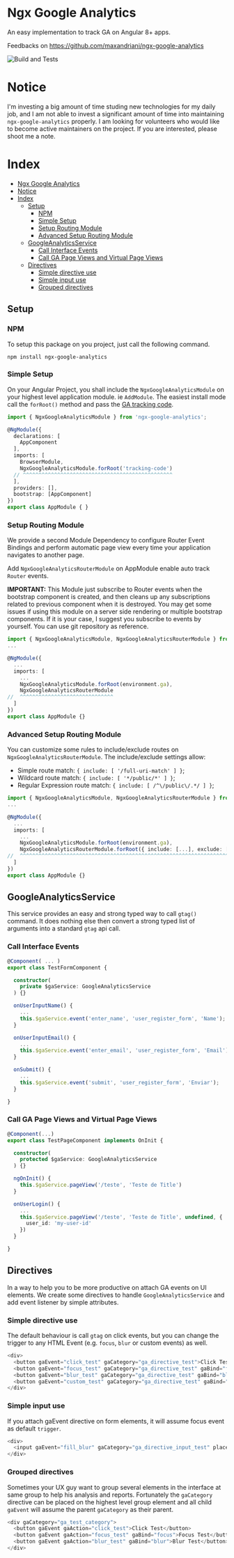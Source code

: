 # Ngx Google Analytics

An easy implementation to track GA on Angular 8+ apps.

Feedbacks on https://github.com/maxandriani/ngx-google-analytics

![Build and Tests](https://github.com/maxandriani/ngx-google-analytics/workflows/Build%20and%20Tests/badge.svg)

# Notice

I'm investing a big amount of time studing new technologies for my daily job, and I am not able to invest a significant amount of time into maintaining `ngx-google-analytics` properly. I am looking for volunteers who would like to become active maintainers on the project. If you are interested, please shoot me a note.

# Index

- [Ngx Google Analytics](#ngx-google-analytics)
- [Notice](#notice)
- [Index](#index)
	- [Setup](#setup)
		- [NPM](#npm)
		- [Simple Setup](#simple-setup)
		- [Setup Routing Module](#setup-routing-module)
		- [Advanced Setup Routing Module](#advanced-setup-routing-module)
	- [GoogleAnalyticsService](#googleanalyticsservice)
		- [Call Interface Events](#call-interface-events)
		- [Call GA Page Views and Virtual Page Views](#call-ga-page-views-and-virtual-page-views)
	- [Directives](#directives)
		- [Simple directive use](#simple-directive-use)
		- [Simple input use](#simple-input-use)
		- [Grouped directives](#grouped-directives)

## Setup

### NPM

To setup this package on you project, just call the following command.

```
npm install ngx-google-analytics
```

### Simple Setup

On your Angular Project, you shall include the `NgxGoogleAnalyticsModule` on your highest level application module. ie `AddModule`. The easiest install mode call the `forRoot()` method and pass the [GA tracking code](https://support.google.com/tagmanager/answer/12326985).

```ts
import { NgxGoogleAnalyticsModule } from 'ngx-google-analytics';

@NgModule({
  declarations: [
    AppComponent
  ],
  imports: [
    BrowserModule,
    NgxGoogleAnalyticsModule.forRoot('tracking-code')
  // ^^^^^^^^^^^^^^^^^^^^^^^^^^^^^^^^^^^^^^^^^^^^^^^^
  ],
  providers: [],
  bootstrap: [AppComponent]
})
export class AppModule { }
```

### Setup Routing Module

We provide a second Module Dependency to configure Router Event Bindings and perform automatic page view every time your application navigates to another page.

Add ```NgxGoogleAnalyticsRouterModule``` on AppModule enable auto track `Router` events.

**IMPORTANT:** This Module just subscribe to Router events when the bootstrap component is created, and then cleans up any subscriptions related to previous component when it is destroyed. You may get some issues if using this module on a server side rendering or multiple bootstrap components. If it is your case, I suggest you subscribe to events by yourself. You can use git repository as reference.

```ts
import { NgxGoogleAnalyticsModule, NgxGoogleAnalyticsRouterModule } from 'ngx-google-analytics';
...

@NgModule({
  ...
  imports: [
    ...
    NgxGoogleAnalyticsModule.forRoot(environment.ga),
    NgxGoogleAnalyticsRouterModule
//  ^^^^^^^^^^^^^^^^^^^^^^^^^^^^^^
  ]
})
export class AppModule {}
```

### Advanced Setup Routing Module

You can customize some rules to include/exclude routes on `NgxGoogleAnalyticsRouterModule`. The include/exclude settings allow:

* Simple route match: `{ include: [ '/full-uri-match' ] }`;
* Wildcard route match: `{ include: [ '*/public/*' ] }`;
* Regular Expression route match: `{ include: [ /^\/public\/.*/ ] }`;

```ts
import { NgxGoogleAnalyticsModule, NgxGoogleAnalyticsRouterModule } from 'ngx-google-analytics';
...

@NgModule({
  ...
  imports: [
    ...
    NgxGoogleAnalyticsModule.forRoot(environment.ga),
    NgxGoogleAnalyticsRouterModule.forRoot({ include: [...], exclude: [...] })
//  ^^^^^^^^^^^^^^^^^^^^^^^^^^^^^^^^^^^^^^^^^^^^^^^^^^^^^^^^^^^^^^^^^^^^^^^^^^
  ]
})
export class AppModule {}
```


## GoogleAnalyticsService

This service provides an easy and strong typed way to call `gtag()` command. It does nothing else then convert a strong typed list of arguments into a standard `gtag` api call.

### Call Interface Events

```ts
@Component( ... )
export class TestFormComponent {

  constructor(
    private $gaService: GoogleAnalyticsService
  ) {}

  onUserInputName() {
    ...
    this.$gaService.event('enter_name', 'user_register_form', 'Name');
  }

  onUserInputEmail() {
    ...
    this.$gaService.event('enter_email', 'user_register_form', 'Email');
  }

  onSubmit() {
    ...
    this.$gaService.event('submit', 'user_register_form', 'Enviar');
  }

}
```

### Call GA Page Views and Virtual Page Views

```ts
@Component(...)
export class TestPageComponent implements OnInit {

  constructor(
    protected $gaService: GoogleAnalyticsService
  ) {}

  ngOnInit() {
    this.$gaService.pageView('/teste', 'Teste de Title')
  }

  onUserLogin() {
    ...
    this.$gaService.pageView('/teste', 'Teste de Title', undefined, {
      user_id: 'my-user-id'
    })
  }

}
```

## Directives

In a way to help you to be more productive on attach GA events on UI elements. We create some directives to handle `GoogleAnalyticsService` and add event listener by simple attributes.

### Simple directive use

The default behaviour is call `gtag` on click events, but you can change the trigger to any HTML Event (e.g. `focus`, `blur` or custom events) as well.

```js
<div>
  <button gaEvent="click_test" gaCategory="ga_directive_test">Click Test</button>
  <button gaEvent="focus_test" gaCategory="ga_directive_test" gaBind="focus">Focus Test</button>
  <button gaEvent="blur_test" gaCategory="ga_directive_test" gaBind="blur">Blur Test</button>
  <button gaEvent="custom_test" gaCategory="ga_directive_test" gaBind="customEvent">Custom Event Test</button>
</div>
```

### Simple input use

If you attach gaEvent directive on form elements, it will assume focus event as default `trigger`.

```js
<div>
  <input gaEvent="fill_blur" gaCategory="ga_directive_input_test" placeholder="Auto Blur Test"/>
</div>
```

### Grouped directives

Sometimes your UX guy want to group several elements in the interface at same group to help his analysis and reports. Fortunately the `gaCategory` directive can be placed on the highest level group 
element and all child `gaEvent` will assume the parent `gaCategory` as their parent.

```js
<div gaCategory="ga_test_category">
  <button gaEvent gaAction="click_test">Click Test</button>
  <button gaEvent gaAction="focus_test" gaBind="focus">Focus Test</button>
  <button gaEvent gaAction="blur_test" gaBind="blur">Blur Test</button>
</div>
```

